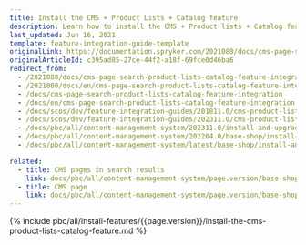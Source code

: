 ```yaml
---
title: Install the CMS + Product Lists + Catalog feature
description: Learn how to install the CMS + Product lists + Catalog feature in to your Spryker projects.
last_updated: Jun 16, 2021
template: feature-integration-guide-template
originalLink: https://documentation.spryker.com/2021080/docs/cms-page-search-product-lists-catalog-feature-integration
originalArticleId: c395ad85-27ce-44f2-a18f-69fce0d46ba6
redirect_from:
  - /2021080/docs/cms-page-search-product-lists-catalog-feature-integration
  - /2021080/docs/en/cms-page-search-product-lists-catalog-feature-integration
  - /docs/cms-page-search-product-lists-catalog-feature-integration
  - /docs/en/cms-page-search-product-lists-catalog-feature-integration
  - /docs/scos/dev/feature-integration-guides/201811.0/cms-product-lists-catalog-feature-integration.html
  - /docs/scos/dev/feature-integration-guides/202311.0/cms-product-lists-catalog-feature-integration.html
  - /docs/pbc/all/content-management-system/202311.0/install-and-upgrade/install-features/install-the-cms-product-lists-catalog-feature.html
  - /docs/pbc/all/content-management-system/202204.0/base-shop/install-and-upgrade/install-features/install-the-cms-product-lists-catalog-feature.html
  - /docs/pbc/all/content-management-system/latest/base-shop/install-and-upgrade/install-features/install-the-cms-product-lists-catalog-feature.html

related:
  - title: CMS pages in search results
    link: docs/pbc/all/content-management-system/page.version/base-shop/cms-feature-overview/cms-pages-in-search-results-overview.html
  - title: CMS page
    link: docs/pbc/all/content-management-system/page.version/base-shop/cms-feature-overview/cms-pages-overview.html
---
```


{% include pbc/all/install-features/{{page.version}}/install-the-cms-product-lists-catalog-feature.md %} <!-- To edit, see /_includes/pbc/all/install-features/202311.0/install-the-cms-product-lists-catalog-feature.md -->
